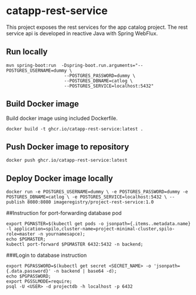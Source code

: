 # catapp-rest-service
This project exposes the rest services for the app catalog project.
The rest service api is developed in reactive Java with Spring WebFlux.

## Run locally

```
mvn spring-boot:run  -Dspring-boot.run.arguments="--POSTGRES_USERNAME=dummy \
                      --POSTGRES_PASSWORD=dummy \
                      --POSTGRES_DBNAME=catlog \
                      --POSTGRES_SERVICE=localhost:5432"
```
 
 
## Build Docker image

Build docker image using included Dockerfile.


`docker build -t ghcr.io/catapp-rest-service:latest .` 

## Push Docker image to repository

`docker push ghcr.io/catapp-rest-service:latest`

## Deploy Docker image locally

`docker run -e POSTGRES_USERNAME=dummy \
 -e POSTGRES_PASSWORD=dummy -e POSTGRES_DBNAME=catlog \
  -e POSTGRES_SERVICE=localhost:5432 \
 --publish 8080:8080 imageregistry/project-rest-service:1.0`



##Instruction for port-forwarding database pod
```
export PGMASTER=$(kubectl get pods -o jsonpath={.items..metadata.name} -l application=spilo,cluster-name=project-minimal-cluster,spilo-role=master -n yournamesapce); 
echo $PGMASTER;
kubectl port-forward $PGMASTER 6432:5432 -n backend;
```

###Login to database instruction
```
export PGPASSWORD=$(kubectl get secret <SECRET_NAME> -o 'jsonpath={.data.password}' -n backend | base64 -d);
echo $PGPASSWORD;
export PGSSLMODE=require;
psql -U <USER> -d projectdb -h localhost -p 6432

```